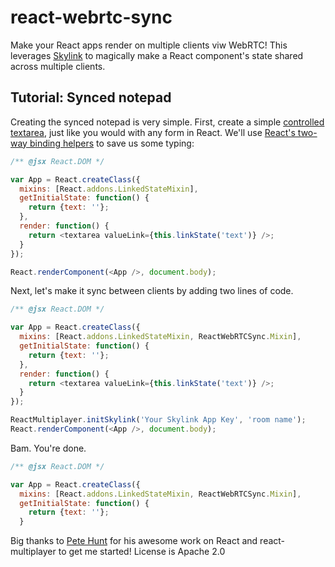 # react-webrtc-sync

Make your React apps render on multiple clients viw WebRTC! This leverages [Skylink](http://skylink.io) to magically make a React component's state shared across multiple clients.

## Tutorial: Synced notepad

Creating the synced notepad is very simple. First, create a simple [controlled textarea](http://facebook.github.io/react/docs/forms.html), just like you would with any form in React. We'll use [React's two-way binding helpers](http://facebook.github.io/react/docs/two-way-binding-helpers.html) to save us some typing:

```javascript
/** @jsx React.DOM */

var App = React.createClass({
  mixins: [React.addons.LinkedStateMixin],
  getInitialState: function() {
    return {text: ''};
  },
  render: function() {
    return <textarea valueLink={this.linkState('text')} />;
  }
});

React.renderComponent(<App />, document.body);
```

Next, let's make it sync between clients by adding two lines of code.

```javascript
/** @jsx React.DOM */

var App = React.createClass({
  mixins: [React.addons.LinkedStateMixin, ReactWebRTCSync.Mixin],
  getInitialState: function() {
    return {text: ''};
  },
  render: function() {
    return <textarea valueLink={this.linkState('text')} />;
  }
});

ReactMultiplayer.initSkylink('Your Skylink App Key', 'room name');
React.renderComponent(<App />, document.body);
```

Bam. You're done.


```javascript
/** @jsx React.DOM */

var App = React.createClass({
  mixins: [React.addons.LinkedStateMixin, ReactWebRTCSync.Mixin],
  getInitialState: function() {
    return {text: ''};
  }
```

Big thanks to [Pete Hunt](https://github.com/petehunt/react-multiplayer) for his awesome work on React and react-multiplayer to get me started!
License is Apache 2.0
